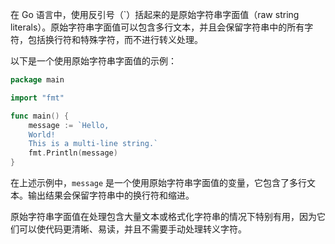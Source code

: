 在 Go 语言中，使用反引号（\`）括起来的是原始字符串字面值（raw string literals）。原始字符串字面值可以包含多行文本，并且会保留字符串中的所有字符，包括换行符和特殊字符，而不进行转义处理。

以下是一个使用原始字符串字面值的示例：

```go
package main

import "fmt"

func main() {
    message := `Hello,
    World!
    This is a multi-line string.`
    fmt.Println(message)
}
```

在上述示例中，`message` 是一个使用原始字符串字面值的变量，它包含了多行文本。输出结果会保留字符串中的换行符和缩进。

原始字符串字面值在处理包含大量文本或格式化字符串的情况下特别有用，因为它们可以使代码更清晰、易读，并且不需要手动处理转义字符。
